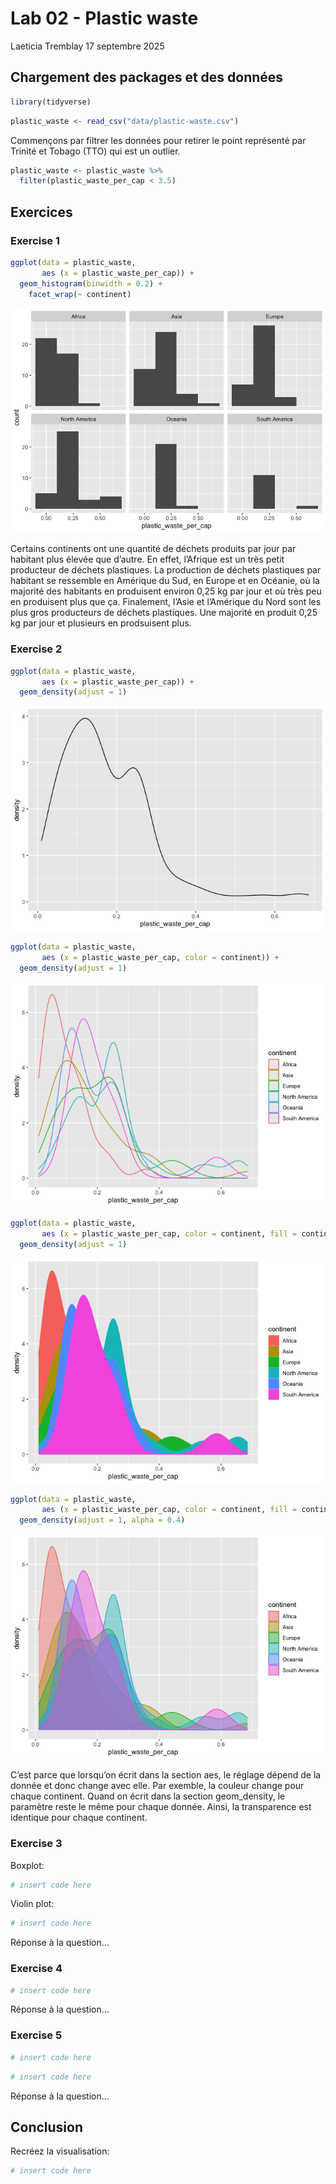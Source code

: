 Lab 02 - Plastic waste
================
Laeticia Tremblay
17 septembre 2025

## Chargement des packages et des données

``` r
library(tidyverse) 
```

``` r
plastic_waste <- read_csv("data/plastic-waste.csv")
```

Commençons par filtrer les données pour retirer le point représenté par
Trinité et Tobago (TTO) qui est un outlier.

``` r
plastic_waste <- plastic_waste %>%
  filter(plastic_waste_per_cap < 3.5)
```

## Exercices

### Exercise 1

``` r
ggplot(data = plastic_waste, 
       aes (x = plastic_waste_per_cap)) +
  geom_histogram(binwidth = 0.2) +
    facet_wrap(~ continent)
```

![](lab-02_files/figure-gfm/plastic-waste-continent-1.png)<!-- -->

Certains continents ont une quantité de déchets produits par jour par
habitant plus élevée que d’autre. En effet, l’Afrique est un très petit
producteur de déchets plastiques. La production de déchets plastiques
par habitant se ressemble en Amérique du Sud, en Europe et en Océanie,
où la majorité des habitants en produisent environ 0,25 kg par jour et
où très peu en produisent plus que ça. Finalement, l’Asie et l’Amérique
du Nord sont les plus gros producteurs de déchets plastiques. Une
majorité en produit 0,25 kg par jour et plusieurs en prodsuisent plus.

### Exercise 2

``` r
ggplot(data = plastic_waste, 
       aes (x = plastic_waste_per_cap)) +
  geom_density(adjust = 1) 
```

![](lab-02_files/figure-gfm/plastic-waste-density-1.png)<!-- -->

``` r
ggplot(data = plastic_waste, 
       aes (x = plastic_waste_per_cap, color = continent)) +
  geom_density(adjust = 1) 
```

![](lab-02_files/figure-gfm/plastic-waste-density-2.png)<!-- -->

``` r
ggplot(data = plastic_waste, 
       aes (x = plastic_waste_per_cap, color = continent, fill = continent)) +
  geom_density(adjust = 1) 
```

![](lab-02_files/figure-gfm/plastic-waste-density-3.png)<!-- -->

``` r
ggplot(data = plastic_waste, 
       aes (x = plastic_waste_per_cap, color = continent, fill = continent)) +
  geom_density(adjust = 1, alpha = 0.4) 
```

![](lab-02_files/figure-gfm/plastic-waste-density-4.png)<!-- -->

C’est parce que lorsqu’on écrit dans la section aes, le réglage dépend
de la donnée et donc change avec elle. Par exemble, la couleur change
pour chaque continent. Quand on écrit dans la section geom_density, le
paramètre reste le même pour chaque donnée. Ainsi, la transparence est
identique pour chaque continent.

### Exercise 3

Boxplot:

``` r
# insert code here
```

Violin plot:

``` r
# insert code here
```

Réponse à la question…

### Exercise 4

``` r
# insert code here
```

Réponse à la question…

### Exercise 5

``` r
# insert code here
```

``` r
# insert code here
```

Réponse à la question…

## Conclusion

Recréez la visualisation:

``` r
# insert code here
```
